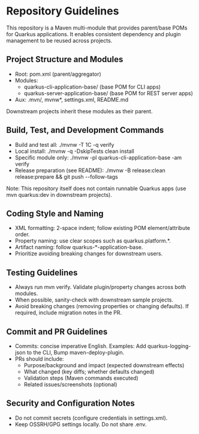 # Repository Guidelines

This repository is a Maven multi-module that provides parent/base POMs for Quarkus applications. It enables consistent dependency and
plugin management to be reused across projects.

## Project Structure and Modules

- Root: pom.xml (parent/aggregator)
- Modules:
    - quarkus-cli-application-base/ (base POM for CLI apps)
    - quarkus-server-application-base/ (base POM for REST server apps)
- Aux: .mvn/, mvnw*, settings.xml, README.md

Downstream projects inherit these modules as their parent.

## Build, Test, and Development Commands

- Build and test all: ./mvnw -T 1C -q verify
- Local install: ./mvnw -q -DskipTests clean install
- Specific module only: ./mvnw -pl quarkus-cli-application-base -am verify
- Release preparation (see README): ./mvnw -B release:clean release:prepare && git push --follow-tags

Note: This repository itself does not contain runnable Quarkus apps (use mvn quarkus:dev in downstream projects).

## Coding Style and Naming

- XML formatting: 2-space indent; follow existing POM element/attribute order.
- Property naming: use clear scopes such as quarkus.platform.*.
- Artifact naming: follow quarkus-*-application-base.
- Prioritize avoiding breaking changes for downstream users.

## Testing Guidelines

- Always run mvn verify. Validate plugin/property changes across both modules.
- When possible, sanity-check with downstream sample projects.
- Avoid breaking changes (removing properties or changing defaults). If required, include migration notes in the PR.

## Commit and PR Guidelines

- Commits: concise imperative English. Examples: Add quarkus-logging-json to the CLI, Bump maven-deploy-plugin.
- PRs should include:
    - Purpose/background and impact (expected downstream effects)
    - What changed (key diffs; whether defaults changed)
    - Validation steps (Maven commands executed)
    - Related issues/screenshots (optional)

## Security and Configuration Notes

- Do not commit secrets (configure credentials in settings.xml).
- Keep OSSRH/GPG settings locally. Do not share .env.

